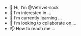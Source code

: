 - 👋 Hi, I’m @Vetrivel-ilock
- 👀 I’m interested in ...
- 🌱 I’m currently learning ...
- 💞️ I’m looking to collaborate on ...
- 📫 How to reach me ...

<!---
Vetrivel-ilock/Vetrivel-ilock is a ✨ special ✨ repository because its `README.md` (this file) appears on your GitHub profile.
You can click the Preview link to take a look at your changes.
--->
